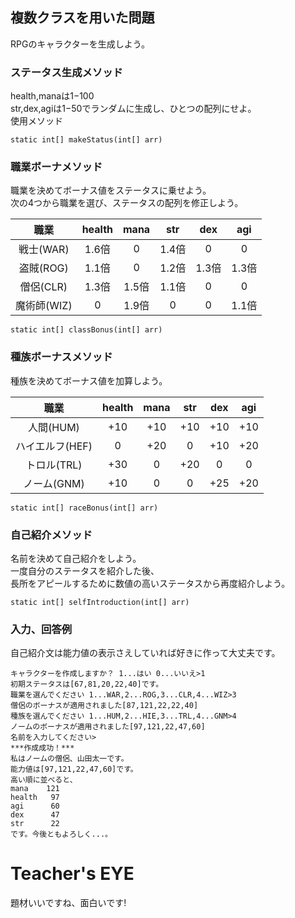 ## 複数クラスを用いた問題

RPGのキャラクターを生成しよう。

### ステータス生成メソッド  
health,manaは1−100  
str,dex,agiは1−50でランダムに生成し、ひとつの配列にせよ。  
使用メソッド  
```
static int[] makeStatus(int[] arr)
```

### 職業ボーナメソッド		

職業を決めてボーナス値をステータスに乗せよう。  
次の4つから職業を選び、ステータスの配列を修正しよう。  

| 職業 | health | mana | str | dex | agi |  
| :----: | :----: | :----: | :----: | :----: | :----: |  
| 戦士(WAR) | 1.6倍 | 0 | 1.4倍 | 0 | 0 |  
| 盗賊(ROG) | 1.1倍 | 0 | 1.2倍 | 1.3倍 | 1.3倍 |   
| 僧侶(CLR) | 1.3倍 | 1.5倍 | 1.1倍 | 0 | 0 |  
| 魔術師(WIZ) | 0 | 1.9倍 | 0 | 0 | 1.1倍 |  

```
static int[] classBonus(int[] arr)
```

### 種族ボーナスメソッド  

種族を決めてボーナス値を加算しよう。  

| 職業 | health | mana | str | dex | agi |  
| :----: | :----: | :----: | :----: | :----: | :----: |  
| 人間(HUM) | +10 | +10 | +10 | +10 | +10 |  
| ハイエルフ(HEF) | 0 | +20 | 0 | +10 | +20 |  
| トロル(TRL) | +30 | 0 | +20 | 0 | 0 |  
| ノーム(GNM) | +10 | 0 | 0 | +25 | +20 |  

```
static int[] raceBonus(int[] arr)
```
### 自己紹介メソッド

名前を決めて自己紹介をしよう。  
一度自分のステータスを紹介した後、  
長所をアピールするために数値の高いステータスから再度紹介しよう。  
```
static int[] selfIntroduction(int[] arr)
```

### 入力、回答例

自己紹介文は能力値の表示さえしていれば好きに作って大丈夫です。  
```
キャラクターを作成しますか？ 1...はい 0...いいえ>1  
初期ステータスは[67,81,20,22,40]です。   
職業を選んでください 1...WAR,2...ROG,3...CLR,4...WIZ>3    
僧侶のボーナスが適用されました[87,121,22,22,40]  
種族を選んでください 1...HUM,2...HIE,3...TRL,4...GNM>4  
ノームのボーナスが適用されました[97,121,22,47,60]  
名前を入力してください>  
***作成成功！***  
私はノームの僧侶、山田太一です。  
能力値は[97,121,22,47,60]です。  
高い順に並べると、  
mana    121  
health   97  
agi      60  
dex      47  
str      22  
です。今後ともよろしく...。  
```

# Teacher's EYE

題材いいですね、面白いです!
